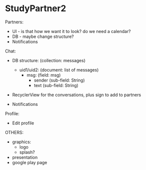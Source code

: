 # StudyPartner2

Partners:
- UI - is that how we want it to look? do we need a calendar?
- DB - maybe change structure?
- Notifications

Chat:
- DB structure:
(collection: messages)
    - uid1/uid2: (document: list of messages)
        - msg: (field: msg)
            - sender (sub-field: String)
            - text (sub-field: String)

- RecyclerView for the conversations, plus sign to add to partners
- Notifications

Profile:
- Edit profile

OTHERS:
- graphics:
    - logo
    - splash?
- presentation
- google play page 

